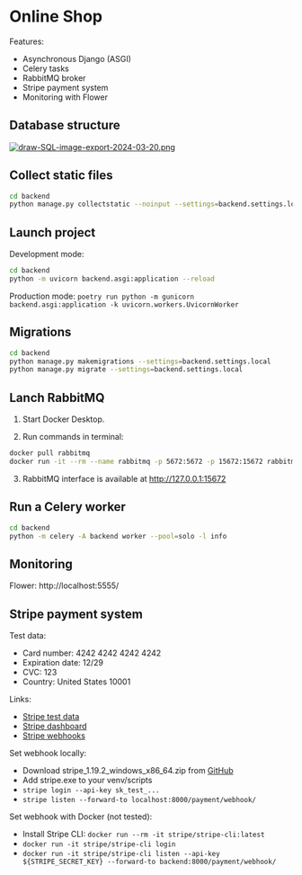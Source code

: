 # Online Shop

Features:

- Asynchronous Django (ASGI)
- Celery tasks
- RabbitMQ broker
- Stripe payment system
- Monitoring with Flower

## Database structure

[![draw-SQL-image-export-2024-03-20.png](https://i.postimg.cc/k4yYwmkW/draw-SQL-image-export-2024-03-20.png)](https://postimg.cc/qhzGM9B7)

## Collect static files

```bash
cd backend
python manage.py collectstatic --noinput --settings=backend.settings.local
```

## Launch project

Development mode:

```bash
cd backend
python -m uvicorn backend.asgi:application --reload
```

Production mode: ```poetry run python -m gunicorn backend.asgi:application -k uvicorn.workers.UvicornWorker```

## Migrations

```bash
cd backend
python manage.py makemigrations --settings=backend.settings.local
python manage.py migrate --settings=backend.settings.local
```

## Lanch RabbitMQ

1. Start Docker Desktop.

2. Run commands in terminal:

```bash
docker pull rabbitmq
docker run -it --rm --name rabbitmq -p 5672:5672 -p 15672:15672 rabbitmq:management
```

3. RabbitMQ interface is available at http://127.0.0.1:15672

## Run a Celery worker

```bash
cd backend
python -m celery -A backend worker --pool=solo -l info
```

## Monitoring

Flower: http://localhost:5555/

## Stripe payment system

Test data:

- Card number: 4242 4242 4242 4242
- Expiration date: 12/29
- CVC: 123
- Country: United States 10001

Links:

- [Stripe test data](https://docs.stripe.com/testing)
- [Stripe dashboard](https://dashboard.stripe.com/test/payments)
- [Stripe webhooks](https://dashboard.stripe.com/test/webhooks)

Set webhook locally:

- Download stripe_1.19.2_windows_x86_64.zip from [GitHub](https://github.com/stripe/stripe-cli/releases/tag/v1.19.2)
- Add stripe.exe to your venv/scripts
- ```stripe login --api-key sk_test_...```
- ```stripe listen --forward-to localhost:8000/payment/webhook/```

Set webhook with Docker (not tested):

- Install Stripe CLI: ```docker run --rm -it stripe/stripe-cli:latest```
- ```docker run -it stripe/stripe-cli login```
- ```docker run -it stripe/stripe-cli listen --api-key ${STRIPE_SECRET_KEY} --forward-to backend:8000/payment/webhook/```

